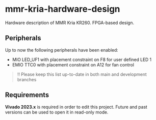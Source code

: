 # mmr-kria-hardware-design
Hardware description of MMR Kria KR260. FPGA-based design.

## Peripherals
Up to now the following peripherals have been enabled:
 - MIO LED_UF1 with placement constraint on F8 for user defined LED 1
 - EMIO TTC0 with placement constraint on A12 for fan control

 > !! Please keep this list up-to-date in both main and development branches

## Requirements
**Vivado 2023.x** is required in order to edit this project. Future and past versions can be used to open it in read-only mode.